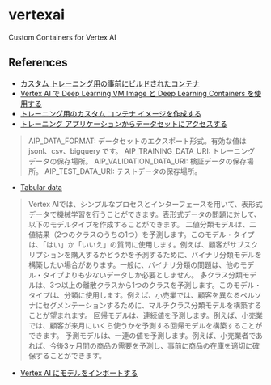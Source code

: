 # vertexai
Custom Containers for Vertex AI

## References
 - [カスタム トレーニング用の事前にビルドされたコンテナ](https://cloud.google.com/vertex-ai/docs/training/pre-built-containers)
 - [Vertex AI で Deep Learning VM Image と Deep Learning Containers を使用する](https://cloud.google.com/vertex-ai/docs/general/deep-learning)
 - [トレーニング用のカスタム コンテナ イメージを作成する](https://cloud.google.com/vertex-ai/docs/training/create-custom-container)
 - [トレーニング アプリケーションからデータセットにアクセスする](https://cloud.google.com/vertex-ai/docs/training/using-managed-datasets#access_a_dataset_from_your_training_application)
> AIP_DATA_FORMAT: データセットのエクスポート形式。有効な値は jsonl、csv、bigquery です。
AIP_TRAINING_DATA_URI: トレーニング データの保存場所。
AIP_VALIDATION_DATA_URI: 検証データの保存場所。
AIP_TEST_DATA_URI: テストデータの保存場所。
 - [Tabular data](https://cloud.google.com/vertex-ai/docs/training-overview#tabular_data)
> Vertex AIでは、シンプルなプロセスとインターフェースを用いて、表形式データで機械学習を行うことができます。表形式データの問題に対して、以下のモデルタイプを作成することができます。
二値分類モデルは、二値結果（2つのクラスのうちの1つ）を予測します。このモデル・タイプは、「はい」か「いいえ」の質問に使用します。例えば、顧客がサブスクリプションを購入するかどうかを予測するために、バイナリ分類モデルを構築したい場合があります。一般に、バイナリ分類の問題は、他のモデル・タイプよりも少ないデータしか必要としません。
多クラス分類モデルは、3つ以上の離散クラスから1つのクラスを予測します。このモデル・タイプは、分類に使用します。例えば、小売業では、顧客を異なるペルソナにセグメンテーションするために、マルチクラス分類モデルを構築することが望まれます。
回帰モデルは、連続値を予測します。例えば、小売業では、顧客が来月にいくら使うかを予測する回帰モデルを構築することができます。
予測モデルは、一連の値を予測します。例えば、小売業者であれば、今後3ヶ月間の商品の需要を予測し、事前に商品の在庫を適切に確保することができます。
 - [Vertex AI にモデルをインポートする](https://cloud.google.com/vertex-ai/docs/model-registry/import-model)

